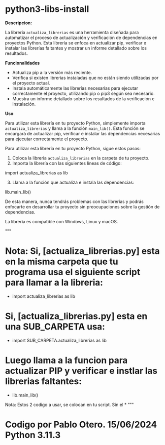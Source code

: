 # python3-libs-install

**Descripcion:**

La librería `actualiza_librerias` es una herramienta diseñada para automatizar el proceso de actualización y verificación de dependencias en proyectos Python. Esta librería se enfoca en actualizar pip, verificar e instalar las librerías faltantes y mostrar un informe detallado sobre los resultados.

**Funcionalidades**

* Actualiza pip a la versión más reciente.
* Verifica si existen librerías instaladas que no están siendo utilizadas por el proyecto actual.
* Instala automáticamente las librerías necesarias para ejecutar correctamente el proyecto, utilizando pip o pip3 según sea necesario.
* Muestra un informe detallado sobre los resultados de la verificación e instalación.

**Uso**

Para utilizar esta librería en tu proyecto Python, simplemente importa `actualiza_librerias` y llama a la función `main_lib()`. Esta función se encargará de actualizar pip, verificar e instalar las dependencias necesarias para ejecutar correctamente el proyecto.

Para utilizar esta librería en tu proyecto Python, sigue estos pasos:

1. Coloca la libreria `actualiza_librerias` en la carpeta de tu proyecto.
2. Importa la librería con las siguientes líneas de código:

import actualiza_librerias as lib

3. Llama a la función que actualiza e instala las dependencias:

lib.main_lib()


De esta manera, nunca tendrás problemas con las librerías y podrás enfocarte en desarrollar tu proyecto sin preocupaciones sobre la gestión de dependencias.

La librería es compatible con Windows, Linux y macOS.

"""
# Nota: Si, [actualiza_librerias.py] esta en la misma carpeta que tu programa usa el siguiente script para llamar a la libreria: 
* import actualiza_librerias as lib

# Si, [actualiza_librerias.py] esta en una SUB_CARPETA usa: 
* import SUB_CARPETA.actualiza_librerias as lib

# Luego llama a la funcion para actualizar PIP y verificar e instlar las librerias faltantes:
* lib.main_lib()

Nota: Estos 2 codigo a usar, se colocan en tu script. Sin el *
"""
# Codigo por Pablo Otero. 15/06/2024 Python 3.11.3 
